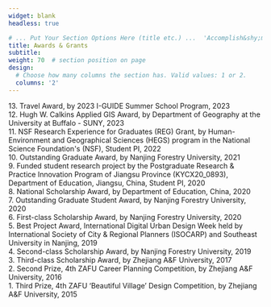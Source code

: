 ```yaml
---
widget: blank
headless: true

# ... Put Your Section Options Here (title etc.) ...  'Accomplish&shy;ments'
title: Awards & Grants
subtitle:
weight: 70  # section position on page
design:
  # Choose how many columns the section has. Valid values: 1 or 2.
  columns: '2'
---
```


13\. Travel Award, by 2023 I-GUIDE Summer School Program, 2023\
12\. Hugh W. Calkins Applied GIS Award, by Department of Geography at the University at Buffalo - SUNY, 2023\
11\. NSF Research Experience for Graduates (REG) Grant, by Human-Environment and Geographical Sciences (HEGS) program in the National Science Foundation's (NSF), Student PI, 2022\
10\. Outstanding Graduate Award, by Nanjing Forestry University, 2021\
9\. Funded student research project by the Postgraduate Research & Practice Innovation Program of Jiangsu Province (KYCX20_0893), Department of Education, Jiangsu, China, Student PI, 2020\
8\. National Scholarship Award, by Department of Education, China, 2020\
7\. Outstanding Graduate Student Award, by Nanjing Forestry University, 2020\
6\. First-class Scholarship Award, by Nanjing Forestry University, 2020\
5\. Best Project Award, International Digital Urban Design Week held by International Society of City & Regional Planners (ISOCARP) and Southeast University in Nanjing, 2019\
4\. Second-class Scholarship Award, by Nanjing Forestry University, 2019\
3\. Third-class Scholarship Award, by Zhejiang A&F University, 2017\
2\. Second Prize, 4th ZAFU Career Planning Competition, by Zhejiang A&F University, 2016\
1\. Third Prize, 4th ZAFU ‘Beautiful Village’ Design Competition, by Zhejiang A&F University, 2015



